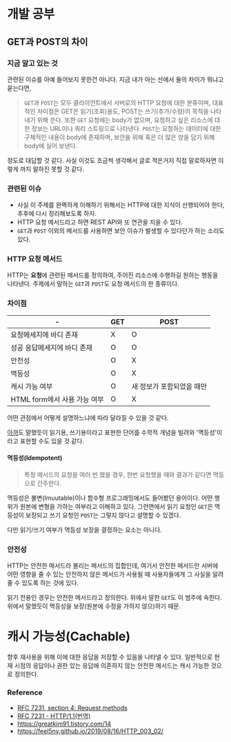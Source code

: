 
# 개발 공부
## GET과 POST의 차이
### 지금 알고 있는 것
관련된 이슈를 아예 들어보지 못한건 아니다. 지금 내가 아는 선에서 둘의 차이가 뭐냐고 묻는다면, 

> `GET`과 `POST`는 모두 클라이언트에서 서버로의 HTTP 요청에 대한 분류이며, 대표적인 차이점은 GET은 읽기(조회)용도, POST는 쓰기(추가/수정)의 목적을 나타내기 위해 쓴다. 또한 `GET` 요청에는 body가 없으며, 요청하고 싶은 리소스에 대한 정보는 URL이나 쿼리 스트링으로 나타낸다. `POST`는 요청하는 데이터에 대한 구체적인 내용이 body에 존재하며, 보안을 위해 혹은 더 많은 양을 담기 위해 body에 실어 보낸다.

정도로 대답할 것 같다. 사실 이것도 조금씩 생각해서 글로 적은거지 직접 말로하자면 이렇게 까지 말하진 못할 것 같다.

### 관련된 이슈
- 사실 이 주제를 완벽하게 이해하기 위해서는 HTTP에 대한 지식이 선행되어야 한다, 추후에 다시 정리해보도록 하자.
- HTTP 요청 메서드라고 하면 REST API와 또 연관을 지을 수 있다. 
- `GET`과 `POST` 이외의 메서드를 사용하면 보안 이슈가 발생할 수 있다던가 하는 소리도 있다.

### HTTP 요청 메서드
HTTP는 **요청**에 관련된 메서드를 정의하여, 주어진 리소스에 수행하길 원하는 행동을 나타낸다. 주제에서 말하는 `GET`과 `POST`도 요청 메서드의 한 종류이다.

### 차이점
-|GET|POST
---|---|---
요청메세지에 바디 존재|X|O
성공 응답메세지에 바디 존재|O|O
안전성|O|X
멱등성|O|X
캐시 가능 여부|O|새 정보가 포함되었을 때만
HTML form에서 사용 가능 여부|O|X

어떤 관점에서 어떻게 설명하느냐에 따라 달라질 수 있을 것 같다.

[아까](#-지금-알고-있는-것)도 말했듯이 읽기용, 쓰기용이라고 표현한 단어를 수학적 개념을 빌려와 '멱등성'이라고 표현할 수도 있을 것 같다.

#### 멱등성(Idempotent)
> 특정 메서드의 요청을 여러 번 했을 경우, 한번 요청했을 때와 결과가 같다면 멱등으로 간주한다.

멱등성은 불변(Imuutable)이나 함수형 프로그래밍에서도 들어봤던 용어이다. 어떤 행위가 원본에 변형을 가하는 여부라고 이해하고 있다. 그런면에서 읽기 요청인 `GET`은 멱등성이 보장되고 쓰기 요청인 `POST`는 그렇지 않다고 설명할 수 있겠다.

다만 읽기/쓰기 여부가 멱등성 보장을 결정하는 요소는 아니다.

### 안전성

HTTP는 안전한 메서드라 불리는 메서드의 집합인데, 여기서 안전한 메서드란 서버에 어떤 영향을 줄 수 있는 안전하지 않은 메서드가 사용될 때 사용자들에게 그 사실을 알려줄 수 있도록 하는 것에 있다.

읽기 전용인 경우는 안전한 메서드라고 정의한다. 위에서 말한 `GET`도 이 범주에 속한다. 위에서 말했듯이 멱등성을 보장(원본에 수정을 가하지 않으)하기 때문.

# 캐시 가능성(Cachable)
향후 재사용을 위해 이에 대한 응답을 저장할 수 있음을 나타낼 수 있다. 일반적으로 현재 시점의 응답이나 권한 있는 응답에 의존하지 않는 안전한 메서드는 캐시 가능한 것으로 정의한다.


### Reference
- [RFC 7231, section 4: Request methods](https://tools.ietf.org/html/rfc7231#section-4)
- [RFC 7231 - HTTP/1.1(번역)](https://roka88.dev/106)
- https://greatkim91.tistory.com/14
- https://feel5ny.github.io/2019/08/16/HTTP_003_02/

